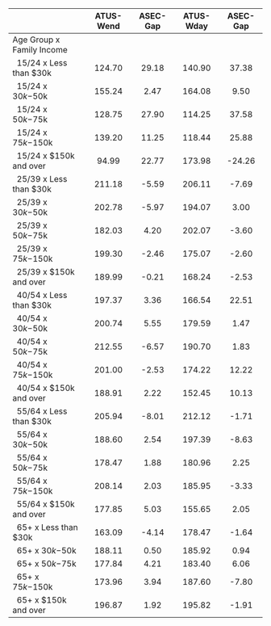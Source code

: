 
|                      |    ATUS-Wend |     ASEC-Gap |    ATUS-Wday |     ASEC-Gap |
| -------------------- | :----------: | :----------: | :----------: | :----------: |
| Age Group x Family Income |              |              |              |              |
| &nbsp;&nbsp;15/24 x Less than $30k |       124.70 |        29.18 |       140.90 |        37.38 |
| &nbsp;&nbsp;15/24 x $30k-$50k |       155.24 |         2.47 |       164.08 |         9.50 |
| &nbsp;&nbsp;15/24 x $50k-$75k |       128.75 |        27.90 |       114.25 |        37.58 |
| &nbsp;&nbsp;15/24 x $75k-$150k |       139.20 |        11.25 |       118.44 |        25.88 |
| &nbsp;&nbsp;15/24 x $150k and over |        94.99 |        22.77 |       173.98 |       -24.26 |
| &nbsp;&nbsp;25/39 x Less than $30k |       211.18 |        -5.59 |       206.11 |        -7.69 |
| &nbsp;&nbsp;25/39 x $30k-$50k |       202.78 |        -5.97 |       194.07 |         3.00 |
| &nbsp;&nbsp;25/39 x $50k-$75k |       182.03 |         4.20 |       202.07 |        -3.60 |
| &nbsp;&nbsp;25/39 x $75k-$150k |       199.30 |        -2.46 |       175.07 |        -2.60 |
| &nbsp;&nbsp;25/39 x $150k and over |       189.99 |        -0.21 |       168.24 |        -2.53 |
| &nbsp;&nbsp;40/54 x Less than $30k |       197.37 |         3.36 |       166.54 |        22.51 |
| &nbsp;&nbsp;40/54 x $30k-$50k |       200.74 |         5.55 |       179.59 |         1.47 |
| &nbsp;&nbsp;40/54 x $50k-$75k |       212.55 |        -6.57 |       190.70 |         1.83 |
| &nbsp;&nbsp;40/54 x $75k-$150k |       201.00 |        -2.53 |       174.22 |        12.22 |
| &nbsp;&nbsp;40/54 x $150k and over |       188.91 |         2.22 |       152.45 |        10.13 |
| &nbsp;&nbsp;55/64 x Less than $30k |       205.94 |        -8.01 |       212.12 |        -1.71 |
| &nbsp;&nbsp;55/64 x $30k-$50k |       188.60 |         2.54 |       197.39 |        -8.63 |
| &nbsp;&nbsp;55/64 x $50k-$75k |       178.47 |         1.88 |       180.96 |         2.25 |
| &nbsp;&nbsp;55/64 x $75k-$150k |       208.14 |         2.03 |       185.95 |        -3.33 |
| &nbsp;&nbsp;55/64 x $150k and over |       177.85 |         5.03 |       155.65 |         2.05 |
| &nbsp;&nbsp;65+ x Less than $30k |       163.09 |        -4.14 |       178.47 |        -1.64 |
| &nbsp;&nbsp;65+ x $30k-$50k |       188.11 |         0.50 |       185.92 |         0.94 |
| &nbsp;&nbsp;65+ x $50k-$75k |       177.84 |         4.21 |       183.40 |         6.06 |
| &nbsp;&nbsp;65+ x $75k-$150k |       173.96 |         3.94 |       187.60 |        -7.80 |
| &nbsp;&nbsp;65+ x $150k and over |       196.87 |         1.92 |       195.82 |        -1.91 |

